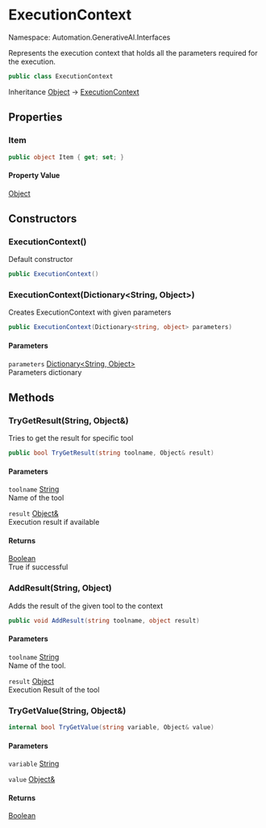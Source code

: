 # ExecutionContext

Namespace: Automation.GenerativeAI.Interfaces

Represents the execution context that holds all the parameters required for the execution.

```csharp
public class ExecutionContext
```

Inheritance [Object](https://docs.microsoft.com/en-us/dotnet/api/system.object) → [ExecutionContext](./automation.generativeai.interfaces.executioncontext.md)

## Properties

### **Item**

```csharp
public object Item { get; set; }
```

#### Property Value

[Object](https://docs.microsoft.com/en-us/dotnet/api/system.object)<br>

## Constructors

### **ExecutionContext()**

Default constructor

```csharp
public ExecutionContext()
```

### **ExecutionContext(Dictionary&lt;String, Object&gt;)**

Creates ExecutionContext with given parameters

```csharp
public ExecutionContext(Dictionary<string, object> parameters)
```

#### Parameters

`parameters` [Dictionary&lt;String, Object&gt;](https://docs.microsoft.com/en-us/dotnet/api/system.collections.generic.dictionary-2)<br>
Parameters dictionary

## Methods

### **TryGetResult(String, Object&)**

Tries to get the result for specific tool

```csharp
public bool TryGetResult(string toolname, Object& result)
```

#### Parameters

`toolname` [String](https://docs.microsoft.com/en-us/dotnet/api/system.string)<br>
Name of the tool

`result` [Object&](https://docs.microsoft.com/en-us/dotnet/api/system.object&)<br>
Execution result if available

#### Returns

[Boolean](https://docs.microsoft.com/en-us/dotnet/api/system.boolean)<br>
True if successful

### **AddResult(String, Object)**

Adds the result of the given tool to the context

```csharp
public void AddResult(string toolname, object result)
```

#### Parameters

`toolname` [String](https://docs.microsoft.com/en-us/dotnet/api/system.string)<br>
Name of the tool.

`result` [Object](https://docs.microsoft.com/en-us/dotnet/api/system.object)<br>
Execution Result of the tool

### **TryGetValue(String, Object&)**

```csharp
internal bool TryGetValue(string variable, Object& value)
```

#### Parameters

`variable` [String](https://docs.microsoft.com/en-us/dotnet/api/system.string)<br>

`value` [Object&](https://docs.microsoft.com/en-us/dotnet/api/system.object&)<br>

#### Returns

[Boolean](https://docs.microsoft.com/en-us/dotnet/api/system.boolean)<br>
